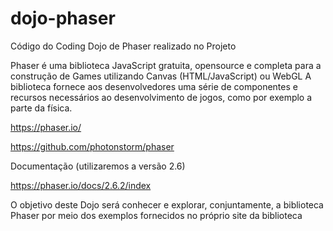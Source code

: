 # dojo-phaser
Código do Coding Dojo de Phaser realizado no Projeto

Phaser é uma biblioteca JavaScript gratuita, opensource e completa para a construção de Games utilizando Canvas (HTML/JavaScript) ou WebGL
A biblioteca fornece aos desenvolvedores uma série de componentes e recursos necessários ao desenvolvimento de jogos, como por exemplo a parte da física. 

https://phaser.io/

https://github.com/photonstorm/phaser

Documentação (utilizaremos a versão 2.6)

https://phaser.io/docs/2.6.2/index

O objetivo deste Dojo será conhecer e explorar, conjuntamente, a biblioteca Phaser por meio dos exemplos fornecidos no próprio site da biblioteca
